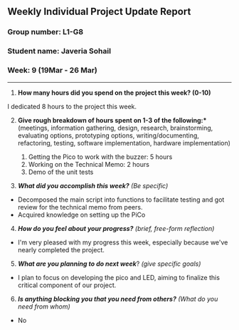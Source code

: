 ## Weekly Individual Project Update Report

### Group number: L1-G8

### Student name: Javeria Sohail

### Week: 9 (19Mar - 26 Mar)

---

1. **How many hours did you spend on the project this week? (0-10)**

I dedicated 8 hours to the project this week.

2. **Give rough breakdown of hours spent on 1-3 of the following:\***
   (meetings, information gathering, design, research, brainstorming, evaluating options, prototyping options, writing/documenting, refactoring, testing, software implementation, hardware implementation)

   1. Getting the Pico to work with the buzzer: 5 hours
   2. Working on the Technical Memo: 2 hours
   3. Demo of the unit tests 

3. **_What did you accomplish this week?_** _(Be specific)_

- Decomposed the main script into functions to facilitate testing and got review for the technical memo from peers.
- Acquired knowledge on setting up the PiCo 

4. **_How do you feel about your progress?_** _(brief, free-form reflection)_

- I'm very pleased with my progress this week, especially because we've nearly completed the project. 

5. **_What are you planning to do next week_**? _(give specific goals)_

- I plan to focus on developing the pico and LED, aiming to finalize this critical component of our project.

6. **_Is anything blocking you that you need from others?_** _(What do you need from whom)_

- No
